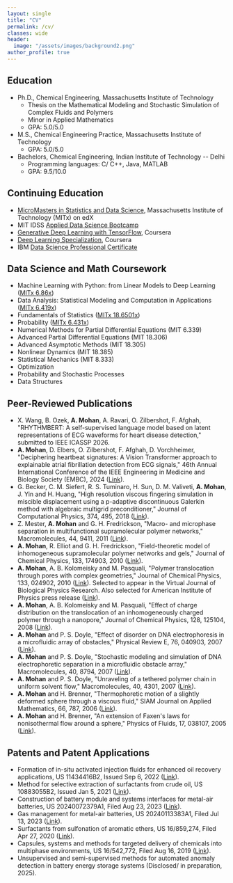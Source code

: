 ```yaml
---
layout: single
title: "CV"
permalink: /cv/
classes: wide
header:
  image: "/assets/images/background2.png"
author_profile: true
---
```


## Education
* Ph.D., Chemical Engineering, Massachusetts Institute of Technology
    * Thesis on the Mathematical Modeling and Stochastic Simulation of Complex Fluids and Polymers
    * Minor in Applied Mathematics
    * GPA: 5.0/5.0
* M.S., Chemical Engineering Practice, Massachusetts Institute of Technology
    * GPA: 5.0/5.0
* Bachelors, Chemical Engineering, Indian Institute of Technology -- Delhi
    * Programming languages: C/ C++, Java, MATLAB
    * GPA: 9.5/10.0

## Continuing Education
* [MicroMasters in Statistics and Data Science](https://credentials.edx.org/credentials/d3446efc119b461497f620a75ba4ac07/), Massachusetts Institute of Technology (MITx) on edX
* MIT IDSS [Applied Data Science Bootcamp](https://www.linkedin.com/in/arunamohan/overlay/1613015230698/single-media-viewer/?profileId=ACoAADHFiZIBLuthnVHOU_0CFzb08c6b-JzViKM)
* [Generative Deep Learning with TensorFlow](https://www.coursera.org/account/accomplishments/verify/HWDU7JF9CEKK), Coursera
* [Deep Learning Specialization](https://www.coursera.org/account/accomplishments/specialization/BA3KC75PNRNR?utm_source=link&utm_medium=certificate&utm_content=cert_image&utm_campaign=sharing_cta&utm_product=s12n), Coursera
* IBM [Data Science Professional Certificate](https://www.coursera.org/account/accomplishments/specialization/certificate/8PLL5GPDU4QD)

## Data Science and Math Coursework
* Machine Learning with Python: from Linear Models to Deep Learning ([MITx 6.86x](https://www.edx.org/course/machine-learning-with-python-from-linear-models-to))
* Data Analysis: Statistical Modeling and Computation in Applications ([MITx 6.419x](https://www.edx.org/course/statistics-computation-and-applications))
* Fundamentals of Statistics ([MITx 18.6501x](https://www.edx.org/course/fundamentals-of-statistics))
* Probability ([MITx 6.431x](https://www.edx.org/course/probability-the-science-of-uncertainty-and-data)) 
* Numerical Methods for Partial Differential Equations (MIT 6.339)
* Advanced Partial Differential Equations (MIT 18.306)
* Advanced Asymptotic Methods (MIT 18.305)
* Nonlinear Dynamics (MIT 18.385)
* Statistical Mechanics (MIT 8.333)
* Optimization
* Probability and Stochastic Processes
* Data Structures

## Peer-Reviewed Publications
* X. Wang, B. Ozek, **A. Mohan**, A. Ravari, O. Zilbershot, F. Afghah, "RHYTHMBERT: A self-supervised language model based on latent representations of ECG waveforms for heart disease detection," submitted to IEEE ICASSP 2026.
* **A. Mohan**, D. Elbers, O. Zilbershot, F. Afghah, D. Vorchheimer, "Deciphering heartbeat signatures: A Vision Transformer approach to explainable atrial fibrillation detection from ECG signals," 46th Annual International Conference of the IEEE Engineering in Medicine and Biology Society (EMBC), 2024 ([Link](https://ieeexplore.ieee.org/document/10782666/)).
* G. Becker, C. M. Siefert, R. S. Tuminaro, H. Sun, D. M. Valiveti, **A. Mohan**, J. Yin and H. Huang, "High resolution viscous fingering simulation in miscible displacement using a p-adaptive discontinuous Galerkin method with algebraic multigrid preconditioner," Journal of Computational Physics, 374, 495, 2018 ([Link](https://www.sciencedirect.com/science/article/abs/pii/S0021999118304571)).
* Z. Mester, **A. Mohan** and G. H. Fredrickson, "Macro- and microphase separation in multifunctional supramolecular polymer networks," Macromolecules, 44, 9411, 2011 ([Link](https://pubs.acs.org/doi/10.1021/ma201551c)).
* **A. Mohan**, R. Elliot and G. H. Fredrickson, "Field-theoretic model of inhomogeneous supramolecular polymer networks and gels," Journal of Chemical Physics, 133, 174903, 2010 ([Link](https://doi.org/10.1063/1.3497038)).
* **A. Mohan**, A. B. Kolomeisky and M. Pasquali, "Polymer translocation through pores with complex geometries," Journal of Chemical Physics, 133, 024902, 2010 ([Link](https://doi.org/10.1063/1.3458821)). Selected to appear in the Virtual Journal of Biological Physics Research. Also selected for American Institute of Physics press release ([Link](https://www.eurekalert.org/news-releases/600398)).
* **A. Mohan**, A. B. Kolomeisky and M. Pasquali, "Effect of charge distribution on the translocation of an inhomogeneously charged polymer through a nanopore," Journal of Chemical Physics, 128, 125104, 2008 ([Link](https://doi.org/10.1063/1.2868777)).
* **A. Mohan** and P. S. Doyle, "Effect of disorder on DNA electrophoresis in a microfluidic array of obstacles," Physical Review E, 76, 040903, 2007 ([Link](https://doi.org/10.1103/PhysRevE.76.040903)).
* **A. Mohan** and P. S. Doyle, "Stochastic modeling and simulation of DNA electrophoretic separation in a microfluidic obstacle array," Macromolecules, 40, 8794, 2007 ([Link](https://pubs.acs.org/doi/10.1021/ma071354e)).
* **A. Mohan** and P. S. Doyle, "Unraveling of a tethered polymer chain in uniform solvent flow," Macromolecules, 40, 4301, 2007 ([Link](https://pubs.acs.org/doi/10.1021/ma070050p)).
* **A. Mohan** and H. Brenner, "Thermophoretic motion of a slightly deformed sphere through a viscous fluid," SIAM Journal on Applied Mathematics, 66, 787, 2006 ([Link](https://epubs.siam.org/doi/10.1137/050632075)).
* **A. Mohan** and H. Brenner, "An extension of Faxen's laws for nonisothermal flow around a sphere," Physics of Fluids, 17, 038107, 2005 ([Link](https://doi.org/10.1063/1.1858431)).

## Patents and Patent Applications
* Formation of in-situ activated injection fluids for enhanced oil recovery applications, US 11434416B2, Issued Sep 6, 2022 ([Link](https://patents.google.com/patent/US11434416B2/en)).
* Method for selective extraction of surfactants from crude oil, US 10883055B2, Issued Jan 5, 2021 ([Link](https://patents.google.com/patent/US10883055B2/en)).
* Construction of battery module and systems interfaces for metal-air batteries, US 20240072379A1, Filed Aug 23, 2023 ([Link](https://patents.google.com/patent/US20240072379A1/en)).
* Gas management for metal-air batteries, US 20240113383A1, Filed Jul 13, 2023 ([Link](https://patents.google.com/patent/US20240113383A1)).
* Surfactants from sulfonation of aromatic ethers, US 16/859,274, Filed Apr 27, 2020 ([Link](https://patents.google.com/patent/US20200377450A1/en)).
* Capsules, systems and methods for targeted delivery of chemicals into multiphase environments, US 16/542,772, Filed Aug 16, 2019 ([Link](https://patents.google.com/patent/US20200063028A1/en)). 
* Unsupervised and semi-supervised methods for automated anomaly detection in battery energy storage systems (Disclosed/ in preparation, 2025).